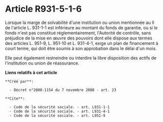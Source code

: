 # Article R931-5-1-6

Lorsque la marge de solvabilité d'une institution ou union mentionnée au II de l'article L. 931-1-1 est inférieure au montant
du fonds de garantie, ou si le fonds n'est pas constitué réglementairement, l'Autorité de contrôle, sans préjudice de la mise
en œuvre des pouvoirs dont elle dispose aux termes des articles L. 951-9, L. 951-10 et L. 931-4-1, exige un plan de
financement à court terme, qui doit être soumis à son approbation dans le délai d'un mois. 

Elle peut également restreindre ou interdire la libre disposition des actifs de l'institution ou union de réassurance.

**Liens relatifs à cet article**

	**Créé par**:

	  - Décret n°2008-1154 du 7 novembre 2008 - art. 23

	**Cite**:

	  - Code de la sécurité sociale. - art. L931-1-1
	  - Code de la sécurité sociale. - art. L931-4-1
	  - Code de la sécurité sociale. - art. L951-9
